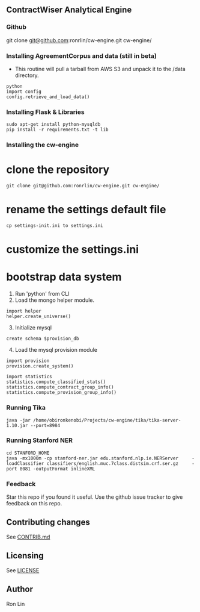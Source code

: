 ## ContractWiser Analytical Engine

### Github

git clone git@github.com:ronrlin/cw-engine.git cw-engine/

### Installing AgreementCorpus and data (still in beta)
* This routine will pull a tarball from AWS S3 and unpack it to the /data directory.

```
python
import config
config.retrieve_and_load_data()
```

### Installing Flask & Libraries

```
sudo apt-get install python-mysqldb
pip install -r requirements.txt -t lib
```

### Installing the cw-engine

# clone the repository
```git clone git@github.com:ronrlin/cw-engine.git cw-engine/```

# rename the settings default file
```cp settings-init.ini to settings.ini```

# customize the settings.ini

# bootstrap data system
1. Run 'python' from CLI
2. Load the mongo helper module.

```
import helper
helper.create_universe()
```

3. Initialize mysql
```
create schema $provision_db
```

4. Load the mysql provision module
```
import provision
provision.create_system()

import statistics
statistics.compute_classified_stats()
statistics.compute_contract_group_info()
statistics.compute_provision_group_info()
```
### Running Tika
```
java -jar /home/obironkenobi/Projects/cw-engine/tika/tika-server-1.10.jar --port=8984
```

### Running Stanford NER
```
cd STANFORD_HOME
java -mx1000m -cp stanford-ner.jar edu.stanford.nlp.ie.NERServer     -loadClassifier classifiers/english.muc.7class.distsim.crf.ser.gz     -port 8081 -outputFormat inlineXML
```

### Feedback
Star this repo if you found it useful. Use the github issue tracker to give
feedback on this repo.

## Contributing changes
See [CONTRIB.md](CONTRIB.md)

## Licensing
See [LICENSE](LICENSE)

## Author
Ron Lin